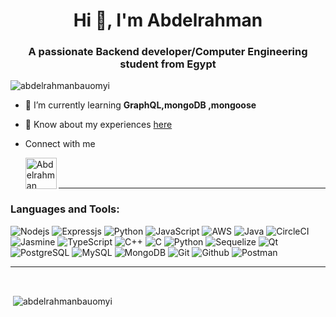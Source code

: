 <h1 align="center">Hi 👋, I'm Abdelrahman</h1>
<h3 align="center">A passionate Backend developer/Computer Engineering student from Egypt</h3>

<p align="left"> <img src="https://komarev.com/ghpvc/?username=abdelrahmanbauomyi&label=Profile%20views&color=0e75b6&style=flat" alt="abdelrahmanbauomyi" /> </p>

- 🌱 I’m currently learning **GraphQL,mongoDB ,mongoose**


- 📄 Know about my experiences [here](https://drive.google.com/file/d/10Znse3LRwvw__qmmKy7lfs-xX8-GtIEj/view?usp=sharing)

- Connect with me

  <a href="https://www.linkedin.com/in/abdelrahman-bauomyi/">
  <img align="left" alt="Abdelrahman Bauomyi" width="50px" src="https://img.icons8.com/fluent/48/000000/linkedin.png" />
  </a>


 <br><br>

---
### Languages and Tools:

![Nodejs](https://img.shields.io/badge/-Nodejs-black?style=flat-square&logo=Node.js)
![Expressjs](https://img.shields.io/badge/-Express.js-787878?style=flat-square&logo=Express.js)
![Python](https://img.shields.io/badge/-Python-black?style=flat-square&logo=Python)
![JavaScript](https://img.shields.io/badge/-JavaScript-black?style=flat-square&logo=javascript)
![AWS](https://img.shields.io/badge/AWS-%23FF9900.svg?style=for-the-badge&logo=amazon-aws&logoColor=white)
![Java](https://img.shields.io/badge/java-%23ED8B00.svg?style=for-the-badge&logo=java&logoColor=white)
![CircleCI](https://img.shields.io/badge/circle%20ci-%23161616.svg?style=for-the-badge&logo=circleci&logoColor=white)
![Jasmine](https://img.shields.io/badge/jasmine-%238A4182.svg?style=for-the-badge&logo=jasmine&logoColor=white)
![TypeScript](https://img.shields.io/badge/-TypeScript-007ACC?style=flat-square&logo=typescript)
![C++](https://img.shields.io/badge/-C++-black?style=flat-square&logo=C++)
![C](https://img.shields.io/badge/-c-black?style=flat-square&logo=c)
![Python](https://img.shields.io/badge/python-3670A0?style=for-the-badge&logo=python&logoColor=ffdd54)
![Sequelize](https://img.shields.io/badge/Sequelize-52B0E7?style=for-the-badge&logo=Sequelize&logoColor=white)
![Qt](https://img.shields.io/badge/Qt-%23217346.svg?style=for-the-badge&logo=Qt&logoColor=white)
![PostgreSQL](https://img.shields.io/badge/-PostgreSQL-336791?style=flat-square&logo=postgresql)
![MySQL](https://img.shields.io/badge/-MySQL-black?style=flat-square&logo=mysql)
![MongoDB](https://img.shields.io/badge/MongoDB-%234ea94b.svg?style=for-the-badge&logo=mongodb&logoColor=white)
![Git](http://img.shields.io/badge/-Git-F1502F?style=flat-square&logo=git)
![Github](http://img.shields.io/badge/-Github-000000?style=flat-square&logo=github)
![Postman](https://img.shields.io/badge/Postman-FF6C37?style=for-the-badge&logo=postman&logoColor=white)

---
 <br>
<p>&nbsp;<img align="center" src="https://github-readme-stats.vercel.app/api?username=abdelrahmanbauomyi&show_icons=true&locale=en" alt="abdelrahmanbauomyi" /></p>

